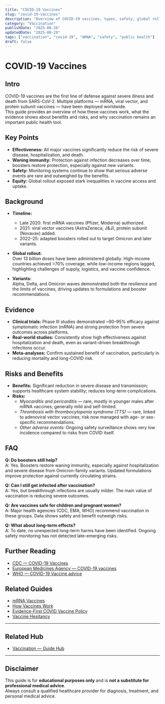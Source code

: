 ```yaml
---
title: "COVID-19 Vaccines"
slug: "covid-19-vaccines"
description: "Overview of COVID-19 vaccines, types, safety, global rollout, and what evidence shows about effectiveness and risks."
category: "Vaccination"
publishDate: "2025-08-26"
updatedDate: "2025-08-29"
tags: ["vaccination", "covid-19", "mRNA", "safety", "public health"]
draft: false
---
```


# COVID-19 Vaccines

## Intro
COVID-19 vaccines are the first line of defense against severe illness and death from SARS-CoV-2. Multiple platforms — mRNA, viral vector, and protein subunit vaccines — have been deployed worldwide.  
This guide provides an overview of how these vaccines work, what the evidence shows about benefits and risks, and why vaccination remains an important public health tool.

## Key Points
- **Effectiveness:** All major vaccines significantly reduce the risk of severe disease, hospitalization, and death.  
- **Waning immunity:** Protection against infection decreases over time; boosters restore protection, especially against new variants.  
- **Safety:** Monitoring systems continue to show that serious adverse events are rare and outweighed by the benefits.  
- **Equity:** Global rollout exposed stark inequalities in vaccine access and uptake.  

## Background
- **Timeline:**  
  - Late 2020: first mRNA vaccines (Pfizer, Moderna) authorized.  
  - 2021: viral vector vaccines (AstraZeneca, J&J), protein subunit (Novavax) added.  
  - 2022–25: adapted boosters rolled out to target Omicron and later variants.  

- **Global rollout:**  
  Over 13 billion doses have been administered globally. High-income countries achieved >70% coverage, while low-income regions lagged, highlighting challenges of supply, logistics, and vaccine confidence.

- **Variants:**  
  Alpha, Delta, and Omicron waves demonstrated both the resilience and the limits of vaccines, driving updates to formulations and booster recommendations.

## Evidence
- **Clinical trials:** Phase III studies demonstrated ~90–95% efficacy against symptomatic infection (mRNA) and strong protection from severe outcomes across platforms.  
- **Real-world studies:** Consistently show high effectiveness against hospitalization and death, even as variant-driven breakthrough infections occur.  
- **Meta-analyses:** Confirm sustained benefit of vaccination, particularly in reducing mortality and long-COVID risk.  

## Risks and Benefits
- **Benefits:** Significant reduction in severe disease and transmission; supports healthcare system stability; reduces long-term complications.  
- **Risks:**  
  - *Myocarditis and pericarditis* — rare, mostly in younger males after mRNA vaccines; generally mild and self-limited.  
  - *Thrombosis with thrombocytopenia syndrome (TTS)* — rare, linked to adenoviral vector vaccines; risk now managed with age- or sex-specific recommendations.  
  - *Other adverse events:* Ongoing safety surveillance shows very low incidence compared to risks from COVID itself.  

## FAQ
**Q: Do boosters still help?**  
A: Yes. Boosters restore waning immunity, especially against hospitalization and severe disease from Omicron-family variants. Updated formulations improve protection against currently circulating strains.

**Q: Can I still get infected after vaccination?**  
A: Yes, but breakthrough infections are usually milder. The main value of vaccination is reducing severe outcomes.

**Q: Are vaccines safe for children and pregnant women?**  
A: Major health agencies (CDC, EMA, WHO) recommend vaccination in these groups. Data shows safety and benefit outweigh risks.

**Q: What about long-term effects?**  
A: To date, no unexpected long-term harms have been identified. Ongoing safety monitoring has not detected late-emerging risks.

## Further Reading
- [CDC — COVID-19 Vaccines](https://www.cdc.gov/coronavirus/2019-ncov/vaccines/index.html)  
- [European Medicines Agency — COVID-19 vaccines](https://www.ema.europa.eu/en/human-regulatory/overview/public-health-threats/coronavirus-disease-covid-19/treatments-vaccines/vaccines-covid-19)  
- [WHO — COVID-19 Vaccine advice](https://www.who.int/emergencies/diseases/novel-coronavirus-2019/covid-19-vaccines)

## Related Guides
- [mRNA Vaccines](/guides/mrna-vaccines/)  
- [How Vaccines Work](/guides/how-vaccines-work/)  
- [Evidence-First COVID Vaccine Policy](/guides/evidence-first-covid-vaccine-policy/)  
- [Vaccine Hesitancy](/guides/vaccine-hesitancy/)  

---

## Related Hub
- [Vaccination — Guide Hub](/guides/vaccination/)

---

## Disclaimer
This guide is for **educational purposes only** and is **not a substitute for professional medical advice**.  
Always consult a qualified healthcare provider for diagnosis, treatment, and personal medical advice.
